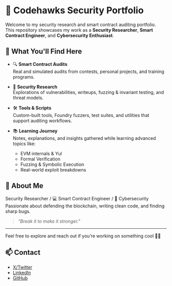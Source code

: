 # 🦅 Codehawks Security Portfolio

Welcome to my security research and smart contract auditing portfolio.  
This repository showcases my work as a **Security Researcher**, **Smart Contract Engineer**, and **Cybersecurity Enthusiast**.  

## 🧠 What You'll Find Here

- 🔍 **Smart Contract Audits**  
  Real and simulated audits from contests, personal projects, and training programs.

- 🧪 **Security Research**  
  Explorations of vulnerabilities, writeups, fuzzing & invariant testing, and threat models.

- 🛠️ **Tools & Scripts**  
  Custom-built tools, Foundry fuzzers, test suites, and utilities that support auditing workflows.

- 📚 **Learning Journey**  
  Notes, explanations, and insights gathered while learning advanced topics like:
  - EVM internals & Yul
  - Formal Verification
  - Fuzzing & Symbolic Execution
  - Real-world exploit breakdowns

## 💬 About Me

Security Researcher / 💻 Smart Contract Engineer / 🔐 Cybersecurity  
Passionate about defending the blockchain, writing clean code, and finding sharp bugs.

> _"Break it to make it stronger."_

---

Feel free to explore and reach out if you’re working on something cool 🧠✨

## 📫 Contact

- [X/Twitter](https://x.com/the2ke)
- [LinkedIn](https://linkedin.com/in/enock-kodogoli)
- [GitHub](https://github.com/theblack2ke)
